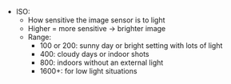 - ISO:
  - How sensitive the image sensor is to light
  - Higher = more sensitive -> brighter image
  - Range:
    - 100 or 200: sunny day or bright setting with lots of light
    - 400: cloudy days or indoor shots
    - 800: indoors without an external light
    - 1600+: for low light situations